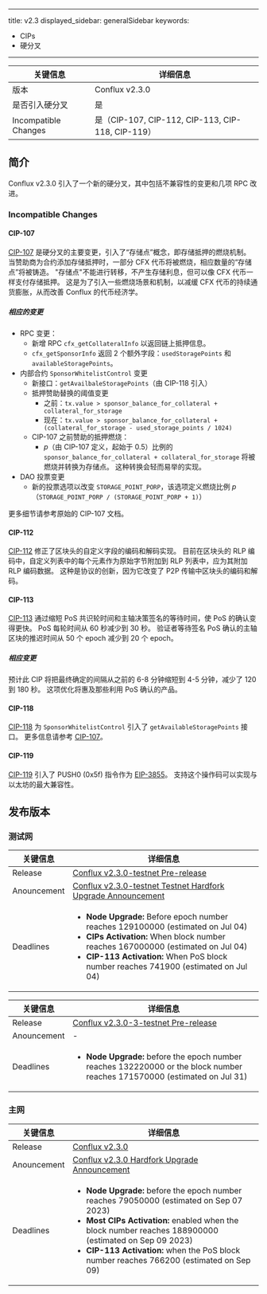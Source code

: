 - - -
title: v2.3 displayed_sidebar: generalSidebar keywords:
  - CIPs
  - 硬分叉
- - -

| 关键信息                 | 详细信息                                           |
| -------------------- | ---------------------------------------------- |
| 版本                   | Conflux v2.3.0                                 |
| 是否引入硬分叉              | 是                                              |
| Incompatible Changes | 是（CIP-107, CIP-112, CIP-113, CIP-118, CIP-119） |

## 简介

Conflux v2.3.0 引入了一个新的硬分叉，其中包括不兼容性的变更和几项 RPC 改进。

### Incompatible Changes

#### CIP-107

[CIP-107](https://github.com/Conflux-Chain/CIPs/blob/master/CIPs/cip-107.md) 是硬分叉的主要变更，引入了“存储点”概念，即存储抵押的燃烧机制。 当赞助商为合约添加存储抵押时，一部分 CFX 代币将被燃烧，相应数量的“存储点”将被铸造。 "存储点"不能进行转移，不产生存储利息，但可以像 CFX 代币一样支付存储抵押。 这是为了引入一些燃烧场景和机制，以减缓 CFX 代币的持续通货膨胀，从而改善 Conflux 的代币经济学。

##### 相应的变更

* RPC 变更：
  * 新增 RPC `cfx_getCollateralInfo` 以返回链上抵押信息。
  * `cfx_getSponsorInfo` 返回 2 个额外字段：`usedStoragePoints` 和 `availableStoragePoints`。
* 内部合约 `SponsorWhitelistControl` 变更
  * 新接口：`getAvailbaleStoragePoints`（由 CIP-118 引入）
  * 抵押赞助替换的阈值变更
    * 之前：`tx.value > sponsor_balance_for_collateral + collateral_for_storage`
    * 现在：`tx.value > sponsor_balance_for_collateral + (collateral_for_storage - used_storage_points / 1024)`
  * CIP-107 之前赞助的抵押燃烧：
    * *p*（由 CIP-107 定义，起始于 0.5）比例的 `sponsor_balance_for_collateral + collateral_for_storage` 将被燃烧并转换为存储点。 这种转换会轻而易举的实现。
* DAO 投票变更
  * 新的投票选项以改变 `STORAGE_POINT_PORP`，该选项定义燃烧比例 *p*（`STORAGE_POINT_PORP / (STORAGE_POINT_PORP + 1)`）

更多细节请参考原始的 CIP-107 文档。

#### CIP-112

[CIP-112](https://github.com/Conflux-Chain/CIPs/blob/master/CIPs/cip-112.md) 修正了区块头的自定义字段的编码和解码实现。 目前在区块头的 RLP 编码中，自定义列表中的每个元素作为原始字节附加到 RLP 列表中，应为其附加 RLP 编码数据。 这种是协议的创新，因为它改变了 P2P 传输中区块头的编码和解码。

#### CIP-113

[CIP-113](https://github.com/Conflux-Chain/CIPs/blob/master/CIPs/cip-113.md) 通过缩短 PoS 共识轮时间和主轴决策签名的等待时间，使 PoS 的确认变得更快。 PoS 每轮时间从 60 秒减少到 30 秒。 验证者等待签名 PoS 确认的主轴区块的推迟时间从 50 个 epoch 减少到 20 个 epoch。

##### 相应变更

预计此 CIP 将把最终确定的间隔从之前的 6-8 分钟缩短到 4-5 分钟，减少了 120 到 180 秒。 这项优化将惠及那些利用 PoS 确认的产品。

#### CIP-118

[CIP-118](https://github.com/Conflux-Chain/CIPs/blob/master/CIPs/cip-118.md) 为 `SponsorWhitelistControl` 引入了 `getAvailableStoragePoints` 接口。 更多信息请参考 [CIP-107](#cip-107)。

#### CIP-119

[CIP-119](https://github.com/Conflux-Chain/CIPs/blob/master/CIPs/cip-119.md) 引入了 PUSH0 (0x5f) 指令作为 [EIP-3855](https://eips.ethereum.org/EIPS/eip-3855)。 支持这个操作码可以实现与以太坊的最大兼容性。

## 发布版本

### 测试网

| 关键信息        | 详细信息                                                                                                                                                           |
| ----------- | -------------------------------------------------------------------------------------------------------------------------------------------------------------- |
| Release     | [Conflux v2.3.0-testnet Pre-release](https://github.com/Conflux-Chain/conflux-rust/releases/tag/v2.3.0-testnet)                                                |
| Anouncement | [Conflux v2.3.0-testnet Testnet Hardfork Upgrade Announcement](https://forum.conflux.fun/t/conflux-v2-3-0-testnet-testnet-hardfork-upgrade-announcement/18949) |
| Deadlines   | <ul><li>**Node Upgrade:** Before epoch number reaches 129100000 (estimated on Jul 04)</li><li>**CIPs Activation:** When block number reaches 167000000 (estimated on Jul 04)</li><li>**CIP-113 Activation:** When PoS block number reaches 741900 (estimated on Jul 04)</li></ul>                                                                                                                                      |

| 关键信息        | 详细信息                                                                                                                |
| ----------- | ------------------------------------------------------------------------------------------------------------------- |
| Release     | [Conflux v2.3.0-3-testnet Pre-release](https://github.com/Conflux-Chain/conflux-rust/releases/tag/v2.3.0-3-testnet) |
| Anouncement | -                                                                                                                   |
| Deadlines   | <ul><li>**Node Upgrade:** before the epoch number reaches 132220000 or the block number reaches 171570000 (estimated on Jul 31)</li></ul>                                                                                           |

### 主网

| 关键信息        | 详细信息                                                                                                                           |
| ----------- | ------------------------------------------------------------------------------------------------------------------------------ |
| Release     | [Conflux v2.3.0](https://github.com/Conflux-Chain/conflux-rust/releases/tag/v2.3.0)                                            |
| Anouncement | [Conflux v2.3.0 Hardfork Upgrade Announcement](https://forum.conflux.fun/t/conflux-v2-3-0-hardfork-upgrade-announcement/19111) |
| Deadlines   | <ul><li>**Node Upgrade:** before the epoch number reaches 79050000 (estimated on Sep 07 2023)</li><li>**Most CIPs Activation:**  enabled when the block number reaches 188900000 (estimated on Sep 09 2023)</li><li>**CIP-113 Activation:** when the PoS block number reaches 766200 (estimated on Sep 09)</li></ul>                                                                                                      |
